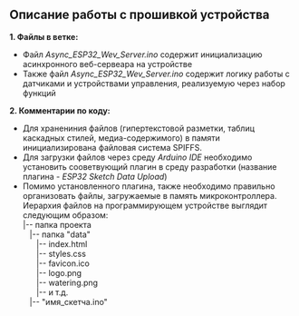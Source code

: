 ## Описание работы с прошивкой устройства

**1. Файлы в ветке:**
 - Файл *Async_ESP32_Wev_Server.ino* содержит инициализацию асинхронного веб-сервеара на устройстве
 - Также файл *Async_ESP32_Wev_Server.ino* содержит логику работы с датчиками и устройствами управления, реализуемую через набор функций

**2. Комментарии по коду:**
 - Для хранениния файлов (гипертекстовой разметки, таблиц каскадных стилей, медиа-содержимого) в памяти инициализирована файловая система SPIFFS.
 - Для загрузки файлов через среду *Arduino IDE* необходимо установить сооветвующий плагин в среду разработки (название плагина - *ESP32 Sketch Data Upload*)
 - Помимо установленного плагина, также необходимо правильно организовать файлы, загружаемые в память микроконтроллера. Иерархия файлов на программирующем устройстве выглядит следующим образом:  
 |-- папка проекта  
 &nbsp;&nbsp;&nbsp;|-- папка "data"  
 &nbsp;&nbsp;&nbsp;&nbsp;&nbsp;&nbsp;|-- index.html  
 &nbsp;&nbsp;&nbsp;&nbsp;&nbsp;&nbsp;|-- styles.css  
 &nbsp;&nbsp;&nbsp;&nbsp;&nbsp;&nbsp;|-- favicon.ico  
 &nbsp;&nbsp;&nbsp;&nbsp;&nbsp;&nbsp;|-- logo.png  
 &nbsp;&nbsp;&nbsp;&nbsp;&nbsp;&nbsp;|-- watering.png  
 &nbsp;&nbsp;&nbsp;&nbsp;&nbsp;&nbsp;|-- и т.д.  
 &nbsp;&nbsp;&nbsp;|-- "имя_скетча.ino"  